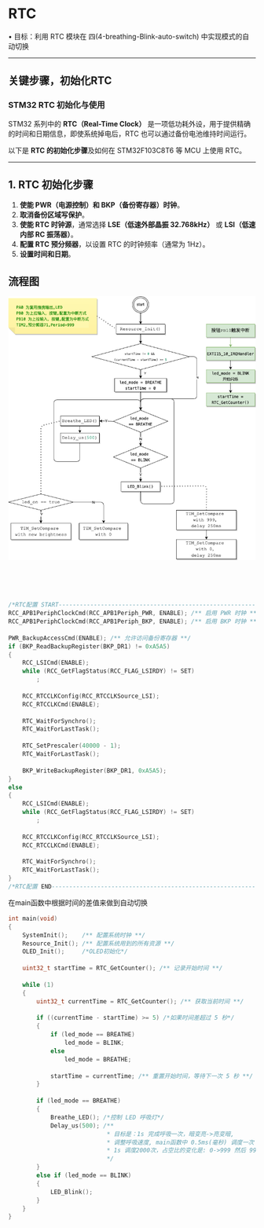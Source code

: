 # RTC

• ⽬标：利⽤ RTC 模块在 四(4-breathing-Blink-auto-switch) 中实现模式的⾃动切换 

---

## 关键步骤，初始化RTC
### **STM32 RTC 初始化与使用**

STM32 系列中的 **RTC（Real-Time Clock）** 是一项低功耗外设，用于提供精确的时间和日期信息，即使系统掉电后，RTC 也可以通过备份电池维持时间运行。

以下是 **RTC 的初始化步骤**及如何在 STM32F103C8T6 等 MCU 上使用 RTC。

---

## **1. RTC 初始化步骤**

1. **使能 PWR（电源控制）和 BKP（备份寄存器）时钟**。
2. **取消备份区域写保护**。
3. **使能 RTC 时钟源**，通常选择 **LSE（低速外部晶振 32.768kHz）** 或 **LSI（低速内部 RC 振荡器）**。
4. **配置 RTC 预分频器**，以设置 RTC 的时钟频率（通常为 1Hz）。
5. **设置时间和日期**。

## 流程图
![流程图](flow.png)

<BR><BR><BR>

```c
/*RTC配置 START---------------------------------------------------------------------------------------------*/
RCC_APB1PeriphClockCmd(RCC_APB1Periph_PWR, ENABLE); /** 启用 PWR 时钟 **/
RCC_APB1PeriphClockCmd(RCC_APB1Periph_BKP, ENABLE); /** 启用 BKP 时钟 **/

PWR_BackupAccessCmd(ENABLE); /** 允许访问备份寄存器 **/
if (BKP_ReadBackupRegister(BKP_DR1) != 0xA5A5)
{
    RCC_LSICmd(ENABLE);
    while (RCC_GetFlagStatus(RCC_FLAG_LSIRDY) != SET)
        ;

    RCC_RTCCLKConfig(RCC_RTCCLKSource_LSI);
    RCC_RTCCLKCmd(ENABLE);

    RTC_WaitForSynchro();
    RTC_WaitForLastTask();

    RTC_SetPrescaler(40000 - 1);
    RTC_WaitForLastTask();

    BKP_WriteBackupRegister(BKP_DR1, 0xA5A5);
}
else
{
    RCC_LSICmd(ENABLE);
    while (RCC_GetFlagStatus(RCC_FLAG_LSIRDY) != SET)
        ;

    RCC_RTCCLKConfig(RCC_RTCCLKSource_LSI);
    RCC_RTCCLKCmd(ENABLE);

    RTC_WaitForSynchro();
    RTC_WaitForLastTask();
}
/*RTC配置 END-----------------------------------------------------------------------------------------------*/
```

在main函数中根据时间的差值来做到自动切换
```c
int main(void)
{
    SystemInit();    /** 配置系统时钟 **/
    Resource_Init(); /** 配置系统用到的所有资源 **/
    OLED_Init();     /*OLED初始化*/

    uint32_t startTime = RTC_GetCounter(); /** 记录开始时间 **/

    while (1)
    {
        uint32_t currentTime = RTC_GetCounter(); /** 获取当前时间 **/

        if ((currentTime - startTime) >= 5) /*如果时间差超过 5 秒*/
        {
            if (led_mode == BREATHE)
                led_mode = BLINK;
            else
                led_mode = BREATHE;

            startTime = currentTime; /** 重置开始时间，等待下一次 5 秒 **/
        }

        if (led_mode == BREATHE)
        {
            Breathe_LED(); /*控制 LED 呼吸灯*/
            Delay_us(500); /**
                            * 目标是：1s 完成呼吸一次，暗变亮->亮变暗,
                            * 调整呼吸速度, main函数中 0.5ms(毫秒) 调度一次 Breathe_LED()
                            * 1s 调度2000次，占空比的变化是: 0->999 然后 999->0
                            */
        }
        else if (led_mode == BLINK)
        {
            LED_Blink();
        }
    }
}
```

